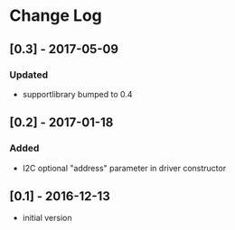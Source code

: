 # Change Log

## [0.3] - 2017-05-09
### Updated
- supportlibrary bumped to 0.4

## [0.2] - 2017-01-18
### Added
- I2C optional "address" parameter in driver constructor

## [0.1] - 2016-12-13
- initial version
